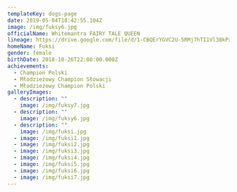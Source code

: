 ```yaml
---
templateKey: dogs-page
date: 2019-05-04T18:42:55.104Z
image: /img/fuksy6.jpg
officialName: Whitemantra FAIRY TALE QUEEN
lineage: https://drive.google.com/file/d/1-CBQErYGVC2U-5RMj7hTI1Vl38kPxiRD/view?usp=sharing
homeName: Fuksi
gender: female
birthDate: 2018-10-26T22:00:00.000Z
achievements:
  - Champion Polski
  - Młodzieżowy Champion Słowacji
  - Młodzieżowy Champion Polski
galleryImages:
  - description: ""
    image: /img/fuksy7.jpg
  - description: ""
    image: /img/fuksy6.jpg
  - description: ""
    image: /img/fuksi.jpg
  - image: /img/fuksi1.jpg
  - image: /img/fuksi2.jpg
  - image: /img/fuksi3.jpg
  - image: /img/fuksi4.jpg
  - image: /img/fuksi5.jpg
  - image: /img/fuksi6.jpg
  - image: /img/fuksi7.jpg
---
```

